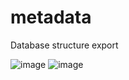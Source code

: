 # metadata
Database structure export

![image](https://user-images.githubusercontent.com/50281542/173016056-32a5a270-b29b-41b3-b31a-44d55c30e02d.png)
![image](https://user-images.githubusercontent.com/50281542/173016143-e5462cba-e97d-40e1-b82a-c484db7e6482.png)
